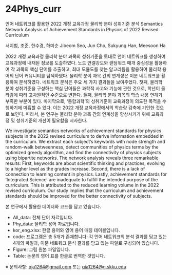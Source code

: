 # 24Phys_curr

언어 네트워크를 활용한 2022 개정 교육과정 물리학 분야 성취기준 분석
Semantics Network Analysis of Achievement Standards in Physics of 2022 Revised Curriculum

서지범, 조준, 한수경, 하미순
Jibeom Seo, Jun Cho, Sukyung Han, Meesoon Ha

2022 개정 교육과정 물리학 분야 과목의 성취기준을 토대로 언어 네트워크를 생성하여 교육과정에 내재된 정보를 도출하였다. 노드 연결강도와 랜덤워크 매개 중심성을 활용하여 각 과목의 핵심 단어를 추출하고, 최대 모듈도를 찾는 알고리듬을 활용하여 물리학 용어의 단어 커뮤니티를 탐색하였다. 물리학 분야 과목 간의 연계성은 이분 네트워크를 활용하여 분석하였다. 네트워크 분석은 주요 세 가지 결과들을 보여주었다. 첫째, 물리학 분야 성취기준을 구성하는 핵심 단어들은 과학적 사고와 기능에 관한 것으로, 학년이 올라감에 따라 고차원적인 수준으로 변한다. 둘째, 물리학 분야 과목의 학습 내용 연계가 부족한 부분이 있다. 마지막으로, ‘통합과학’의 성취기준이 교육과정이 의도한 목적을 수행하기에 미흡할 수 있다. 이는 2022 개정 교육과정에서의 학습량 감축에 기인한 것으로 보인다. 따라서, 본 연구는 물리학 분야 과목 간의 연계성을 향상시키기 위해 교육과정 및 성취기준의 개선이 필요함을 시사한다.

We investigate semantics networks of achievement standards for physics subjects in the 2022 revised curriculum to derive information embedded in the curriculum. We extract each subject’s keywords with node strength and random-walk betweenness, detect communities of physics terms by the optimized greedy algorithm, and find the connectivity of physics subjects using bipartite networks. The network analysis reveals three remarkable results: First, keywords are about scientific thinking and practices, evolving to a higher level as the grades increase. Second, there is a lack of connection to learning content in physics. Lastly, achievement standards for ‘Integrated Science’ are inadequate to fulfill the intended purpose of the curriculum. This is attributed to the reduced learning volume in the 2022 revised curriculum. Our study implies that the curriculum and achievement standards should be improved for the better connectivity of subjects.

본 연구에서 활용한 데이터와 코드를 담고 있습니다.
- All_data: 전체 단어 자료입니다.
- Phy_data: 물리학 용어 자료입니다.
- kor_eng.xlsx: 한글 용어와 영어 용어 매칭 테이블입니다.
- code: 프로그램은 총 5개가 존재합니다: 각 언어 네트워크의 분석 결과를 담고 있는 4개의 파일과, 이분 네트워크 분석 결과를 담고 있는 파일로 구성되어 있습니다.
- Figure: 그림 원본 파일입니다.
- Table: 논문의 영어 표를 한글로 번역한 것입니다.



※ 문의사항: qja1264@gmail.com 또는 qja1264@g.skku.edu
